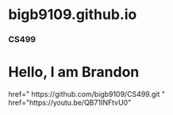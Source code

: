 # bigb9109.github.io
### CS499
<h1>Hello, I am Brandon</h1>
<a>href=" https://github.com/bigb9109/CS499.git "</a> 
<a>href="https://youtu.be/QB71INFtvU0"</a>
